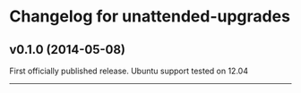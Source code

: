 # Changelog for unattended-upgrades

## v0.1.0 (2014-05-08)

First officially published release. Ubuntu support tested on 12.04

- - -
